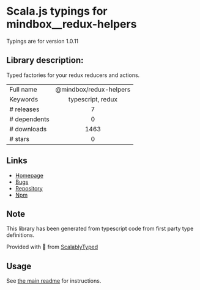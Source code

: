 
# Scala.js typings for mindbox__redux-helpers

Typings are for version 1.0.11

## Library description:
Typed factories for your redux reducers and actions.

|                    |                 |
| ------------------ | :-------------: |
| Full name          | @mindbox/redux-helpers |
| Keywords           | typescript, redux |
| # releases         | 7 |
| # dependents       | 0 |
| # downloads        | 1463 |
| # stars            | 0 |

## Links
- [Homepage](https://github.com/mindbox-moscow/redux-helpers#readme)
- [Bugs](https://github.com/mindbox-moscow/redux-helpers/issues)
- [Repository](https://github.com/mindbox-moscow/redux-helpers)
- [Npm](https://www.npmjs.com/package/%40mindbox%2Fredux-helpers)
    


## Note
This library has been generated from typescript code from first party type definitions.

Provided with :purple_heart: from [ScalablyTyped](https://github.com/oyvindberg/ScalablyTyped)

## Usage
See [the main readme](../../readme.md) for instructions.


